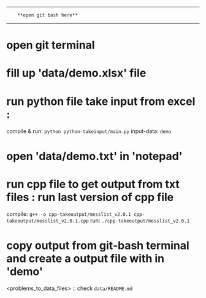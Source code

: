 -----------------------------------
        **open git bash here**
-----------------------------------

# open git terminal

# fill up 'data/demo.xlsx' file

# run python file take input from excel :
compile & run:  `python python-takeinput/main.py`
input-data:     `demo`

# open 'data/demo.txt' in 'notepad'

# run cpp file to get output from txt files : run last version of cpp file
compile:    `g++ -o cpp-takeoutput/messlist_v2.0.1 cpp-takeoutput/messlist_v2.0.1.cpp`
run:        `./cpp-takeoutput/messlist_v2.0.1`

# copy output from git-bash terminal and create a output file with in 'demo'



<problems_to_data_files> :: check `data/README.md`

